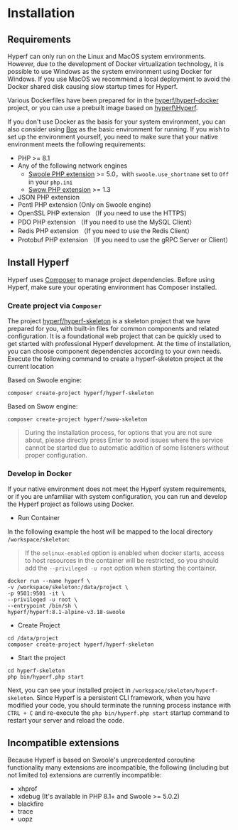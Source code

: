 # Installation

## Requirements

Hyperf can only run on the Linux and MacOS system environments. However, due to the development of Docker virtualization technology, it is possible to use Windows as the system environment using Docker for Windows. If you use MacOS we recommend a local deployment to avoid the Docker shared disk causing slow startup times for Hyperf.

Various Dockerfiles have been prepared for in the [hyperf/hyperf-docker](https://github.com/hyperf/hyperf-docker) project, or you can use a prebuilt image based on [hyperf\Hyperf](https://hub.docker.com/r/hyperf/hyperf).

If you don't use Docker as the basis for your system environment, you can also consider using [Box](en/eco/box.md) as the basic environment for running. If you wish to set up the environment yourself, you need to make sure that your native environment meets the following requirements:

 - PHP >= 8.1
 - Any of the following network engines
   - [Swoole PHP extension](https://github.com/swoole/swoole-src) >= 5.0，with `swoole.use_shortname` set to `Off` in your `php.ini`
   - [Swow PHP extension](https://github.com/swow/swow) >= 1.3
 - JSON PHP extension
 - Pcntl PHP extension (Only on Swoole engine)
 - OpenSSL PHP extension （If you need to use the HTTPS）
 - PDO PHP extension （If you need to use the MySQL Client）
 - Redis PHP extension （If you need to use the Redis Client）
 - Protobuf PHP extension （If you need to use the gRPC Server or Client）


## Install Hyperf

Hyperf uses [Composer](https://getcomposer.org) to manage project dependencies. Before using Hyperf, make sure your operating environment has Composer installed.

### Create project via `Composer`

The project [hyperf/hyperf-skeleton](https://github.com/hyperf/hyperf-skeleton) is a skeleton project that we have prepared for you, with built-in files for common components and related configuration. It is a foundational web project that can be quickly used to get started with professional Hyperf development. At the time of installation, you can choose component dependencies according to your own needs.
Execute the following command to create a hyperf-skeleton project at the current location

Based on Swoole engine:
```
composer create-project hyperf/hyperf-skeleton 
```

Based on Swow engine:
```
composer create-project hyperf/swow-skeleton 
```

> During the installation process, for options that you are not sure about, please directly press Enter to avoid issues where the service cannot be started due to automatic addition of some listeners without proper configuration.

### Develop in Docker

If your native environment does not meet the Hyperf system requirements, or if you are unfamiliar with  system configuration, you can run and develop the Hyperf project as follows using Docker.

- Run Container

In the following example the host will be mapped to the local directory `/workspace/skeleton`:

> If the `selinux-enabled` option is enabled when docker starts, access to host resources in the container will be restricted, so you should add the `--privileged -u root` option when starting the container.

```shell
docker run --name hyperf \
-v /workspace/skeleton:/data/project \
-p 9501:9501 -it \
--privileged -u root \
--entrypoint /bin/sh \
hyperf/hyperf:8.1-alpine-v3.18-swoole
```

- Create Project

```shell
cd /data/project
composer create-project hyperf/hyperf-skeleton
```

- Start the project

```shell
cd hyperf-skeleton
php bin/hyperf.php start
```

Next, you can see your installed project in `/workspace/skeleton/hyperf-skeleton`. Since Hyperf is a persistent CLI framework, when you have modified your code, you should terminate the running process instance with `CTRL + C` and re-execute the `php bin/hyperf.php start` startup command to restart your server and reload the code.

## Incompatible extensions

Because Hyperf is based on Swoole's unprecedented coroutine functionality many extensions are incompatible, the following (including but not limited to) extensions are currently incompatible:

- xhprof
- xdebug (It's available in PHP 8.1+ and Swoole >= 5.0.2)
- blackfire
- trace
- uopz
